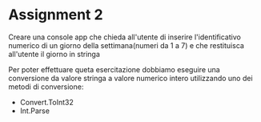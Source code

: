 # Assignment 2

Creare una console app che chieda all'utente di inserire l'identificativo numerico di un giorno della settimana(numeri da 1 a 7) e che restituisca all'utente il giorno in stringa

Per poter effettuare queta esercitazione dobbiamo eseguire una conversione da valore stringa a valore numerico intero utilizzando uno dei metodi di conversione:

- Convert.ToInt32
- Int.Parse